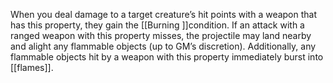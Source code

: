 When you deal damage to a target creature’s hit points with a weapon that has this property, they gain the [[Burning ]]condition. If an attack with a ranged weapon with this property misses, the projectile may land nearby and alight any flammable objects (up to GM’s discretion). Additionally, any flammable objects hit by a weapon with this property immediately burst into [[flames]].